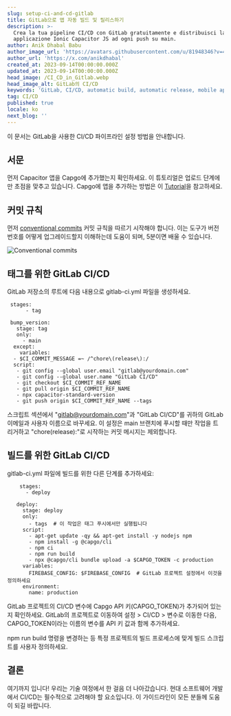 ```yaml
---
slug: setup-ci-and-cd-gitlab
title: GitLab으로 앱 자동 빌드 및 릴리스하기
description: >-
  Crea la tua pipeline CI/CD con GitLab gratuitamente e distribuisci la tua
  applicazione Ionic Capacitor JS ad ogni push su main.
author: Anik Dhabal Babu
author_image_url: 'https://avatars.githubusercontent.com/u/81948346?v=4'
author_url: 'https://x.com/anikdhabal'
created_at: 2023-09-14T00:00:00.000Z
updated_at: 2023-09-14T00:00:00.000Z
head_image: /CI_CD_in_Gitlab.webp
head_image_alt: GitLab의 CI/CD
keywords: 'GitLab, CI/CD, automatic build, automatic release, mobile app updates'
tag: CI/CD
published: true
locale: ko
next_blog: ''
---
```


이 문서는 GitLab을 사용한 CI/CD 파이프라인 설정 방법을 안내합니다.

## 서문

먼저 Capacitor 앱을 Capgo에 추가했는지 확인하세요. 이 튜토리얼은 업로드 단계에만 초점을 맞추고 있습니다. Capgo에 앱을 추가하는 방법은 이 [Tutorial](https://capgoapp/blog/update-your-capacitor-apps-seamlessly-using-capacitor-updater/)을 참고하세요.

## 커밋 규칙

먼저 [conventional commits](https://wwwconventionalcommitsorg/en/v100/) 커밋 규칙을 따르기 시작해야 합니다. 이는 도구가 버전 번호를 어떻게 업그레이드할지 이해하는데 도움이 되며, 5분이면 배울 수 있습니다.

![Conventional commits](/conventional_commitswebp)

## 태그를 위한 GitLab CI/CD

GitLab 저장소의 루트에 다음 내용으로 gitlab-ci.yml 파일을 생성하세요.

      
     stages:
          - tag

     bump_version:
       stage: tag
       only:
         - main
      except:
        variables:
      - $CI_COMMIT_MESSAGE =~ /^chore\(release\):/
      script:
       - git config --global user.email "gitlab@yourdomain.com"
       - git config --global user.name "GitLab CI/CD"
       - git checkout $CI_COMMIT_REF_NAME
       - git pull origin $CI_COMMIT_REF_NAME
       - npx capacitor-standard-version
       - git push origin $CI_COMMIT_REF_NAME --tags

스크립트 섹션에서 "gitlab@yourdomain.com"과 "GitLab CI/CD"를 귀하의 GitLab 이메일과 사용자 이름으로 바꾸세요. 이 설정은 main 브랜치에 푸시할 때만 작업을 트리거하고 "chore(release):"로 시작하는 커밋 메시지는 제외합니다.

## 빌드를 위한 GitLab CI/CD

gitlab-ci.yml 파일에 빌드를 위한 다른 단계를 추가하세요:

        stages:
          - deploy

       deploy:
         stage: deploy
         only:
           - tags  # 이 작업은 태그 푸시에서만 실행됩니다
         script:
           - apt-get update -qy && apt-get install -y nodejs npm
           - npm install -g @capgo/cli
           - npm ci
           - npm run build
           - npx @capgo/cli bundle upload -a $CAPGO_TOKEN -c production
         variables:
           FIREBASE_CONFIG: $FIREBASE_CONFIG  # GitLab 프로젝트 설정에서 이것을 정의하세요
         environment:
           name: production

GitLab 프로젝트의 CI/CD 변수에 Capgo API 키(CAPGO_TOKEN)가 추가되어 있는지 확인하세요. GitLab의 프로젝트로 이동하여 설정 > CI/CD > 변수로 이동한 다음, CAPGO_TOKEN이라는 이름의 변수를 API 키 값과 함께 추가하세요.

npm run build 명령을 변경하는 등 특정 프로젝트의 빌드 프로세스에 맞게 빌드 스크립트를 사용자 정의하세요.

## 결론

여기까지 입니다! 우리는 기술 여정에서 한 걸음 더 나아갔습니다. 현대 소프트웨어 개발에서 CI/CD는 필수적으로 고려해야 할 요소입니다. 이 가이드라인이 모든 분들께 도움이 되길 바랍니다.